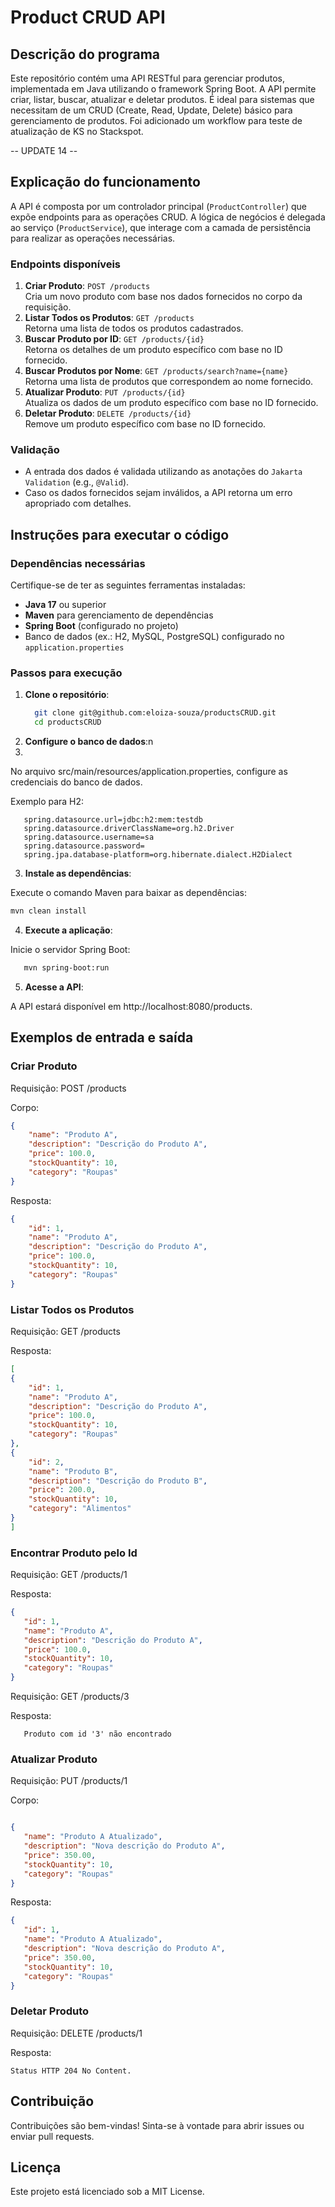 # Product CRUD API

## Descrição do programa
Este repositório contém uma API RESTful para gerenciar produtos, implementada em Java utilizando o framework Spring Boot. A API permite criar, listar, buscar, atualizar e deletar produtos. É ideal para sistemas que necessitam de um CRUD (Create, Read, Update, Delete) básico para gerenciamento de produtos.
Foi adicionado um workflow para teste de atualização de KS no Stackspot.

-- UPDATE 14 --

## Explicação do funcionamento
A API é composta por um controlador principal (`ProductController`) que expõe endpoints para as operações CRUD. A lógica de negócios é delegada ao serviço (`ProductService`),
 que interage com a camada de persistência para realizar as operações necessárias.

### Endpoints disponíveis
1. **Criar Produto**: `POST /products`  
   Cria um novo produto com base nos dados fornecidos no corpo da requisição.
2. **Listar Todos os Produtos**: `GET /products`  
   Retorna uma lista de todos os produtos cadastrados.
3. **Buscar Produto por ID**: `GET /products/{id}`  
   Retorna os detalhes de um produto específico com base no ID fornecido.
4. **Buscar Produtos por Nome**: `GET /products/search?name={name}`  
   Retorna uma lista de produtos que correspondem ao nome fornecido.
5. **Atualizar Produto**: `PUT /products/{id}`  
   Atualiza os dados de um produto específico com base no ID fornecido.
6. **Deletar Produto**: `DELETE /products/{id}`  
   Remove um produto específico com base no ID fornecido.

### Validação
- A entrada dos dados é validada utilizando as anotações do `Jakarta Validation` (e.g., `@Valid`).
- Caso os dados fornecidos sejam inválidos, a API retorna um erro apropriado com detalhes.

## Instruções para executar o código

### Dependências necessárias
Certifique-se de ter as seguintes ferramentas instaladas:
- **Java 17** ou superior
- **Maven** para gerenciamento de dependências
- **Spring Boot** (configurado no projeto)
- Banco de dados (ex.: H2, MySQL, PostgreSQL) configurado no `application.properties`

### Passos para execução
1. **Clone o repositório**:
   ```bash
     git clone git@github.com:eloiza-souza/productsCRUD.git
     cd productsCRUD
   ```
2. **Configure o banco de dados**:n
3. 

No arquivo src/main/resources/application.properties, configure as credenciais do banco de dados. 

Exemplo para H2:
   ```
      spring.datasource.url=jdbc:h2:mem:testdb
      spring.datasource.driverClassName=org.h2.Driver
      spring.datasource.username=sa
      spring.datasource.password=
      spring.jpa.database-platform=org.hibernate.dialect.H2Dialect
   ```

3. **Instale as dependências**:

Execute o comando Maven para baixar as dependências:

````bash
mvn clean install
````

4. **Execute a aplicação**:

Inicie o servidor Spring Boot:
   ```bash
      mvn spring-boot:run
   ```

5. **Acesse a API**:

A API estará disponível em http://localhost:8080/products.

## Exemplos de entrada e saída
### Criar Produto
Requisição: POST /products

Corpo:

````json
{
    "name": "Produto A",
    "description": "Descrição do Produto A",
    "price": 100.0,
    "stockQuantity": 10,
    "category": "Roupas"
}
````
Resposta:
````json
{
    "id": 1,
    "name": "Produto A",
    "description": "Descrição do Produto A",
    "price": 100.0,
    "stockQuantity": 10,
    "category": "Roupas"
}
````

### Listar Todos os Produtos

Requisição: GET /products

Resposta:

````json
[
{
    "id": 1,
    "name": "Produto A",
    "description": "Descrição do Produto A",
    "price": 100.0,
    "stockQuantity": 10,
    "category": "Roupas"
},
{
    "id": 2,
    "name": "Produto B",
    "description": "Descrição do Produto B",
    "price": 200.0,
    "stockQuantity": 10,
    "category": "Alimentos"
}
]
````

### Encontrar Produto pelo Id
Requisição: GET /products/1

Resposta:

````json
{
   "id": 1,
   "name": "Produto A",
   "description": "Descrição do Produto A",
   "price": 100.0,
   "stockQuantity": 10,
   "category": "Roupas"
}
````
Requisição: GET /products/3

Resposta:

````
   Produto com id '3' não encontrado
````
### Atualizar Produto
Requisição: PUT /products/1

Corpo:

````json

{
   "name": "Produto A Atualizado",
   "description": "Nova descrição do Produto A",
   "price": 350.00,
   "stockQuantity": 10,
   "category": "Roupas"
}
````
Resposta:

````json
{
   "id": 1,
   "name": "Produto A Atualizado",
   "description": "Nova descrição do Produto A", 
   "price": 350.00, 
   "stockQuantity": 10,
   "category": "Roupas"
}
````

### Deletar Produto
Requisição: DELETE /products/1

Resposta:
````declarative
Status HTTP 204 No Content.
````

## Contribuição
Contribuições são bem-vindas! Sinta-se à vontade para abrir issues ou enviar pull requests.

## Licença
Este projeto está licenciado sob a MIT License.
